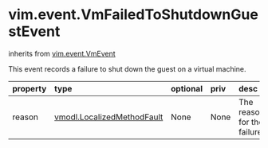 vim.event.VmFailedToShutdownGuestEvent
======================================
inherits from [vim.event.VmEvent](docs/vim.event.VmEvent.md)


This event records a failure to shut down the guest on a virtual machine.

| property | type | optional | priv | desc |
|:---------|:-----|:---------|:-----|:-----|
| reason | [vmodl.LocalizedMethodFault](vmodl.LocalizedMethodFault.md "vmodl.LocalizedMethodFault") | None | None | The reason for the failure. |


